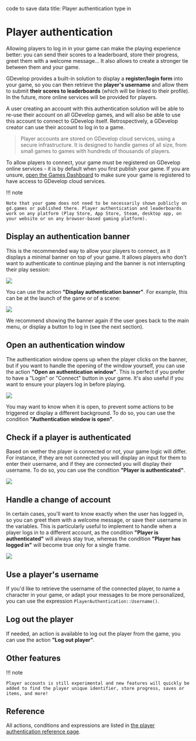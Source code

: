 code to save data
title: Player authentication
type in
# Player authentication

Allowing players to log in in your game can make the playing experience better: you can send their scores to a leaderboard, store their progress, greet them with a welcome message... It also allows to create a stronger tie between them and your game.

GDevelop provides a built-in solution to display a **register/login form** into your game, so you can then retrieve the **player's username** and allow them to submit **their scores to leaderboards** (which will be linked to their profile). In the future, more online services will be provided for players.

A user creating an account with this authentication solution will be able to re-use their account on all GDevelop games, and will also be able to use this account to connect to GDevelop itself.
Retrospectively, a GDevelop creator can use their account to log in to a game.

> Player accounts are stored on GDevelop cloud services, using a secure infrastructure. It is designed to handle games of all size, from small games to games with hundreds of thousands of players.

To allow players to connect, your game must be registered on GDevelop online services - it is by default when you first publish your game. If you are unsure, [open the Games Dashboard](/gdevelop5/interface/games-dashboard) to make sure your game is registered to have access to GDevelop cloud services.

!!! note

    Note that your game does not need to be necessarily shown publicly on gd.games or published there. Player authentication and leaderboards work on any platform (Play Store, App Store, Steam, desktop app, on your website or on any browser-based gaming platform).

## Display an authentication banner

This is the recommended way to allow your players to connect, as it displays a minimal banner on top of your game. It allows players who don't want to authenticate to continue playing and the banner is not interrupting their play session:

![](/gdevelop5/all-features/player-authentication-banner.png)

You can use the action **"Display authentication banner"**. For example, this can be at the launch of the game or of a scene:

![](/gdevelop5/all-features/player-authentication/player-authentication-display-banner.png)

We recommend showing the banner again if the user goes back to the main menu, or display a button to log in (see the next section).

## Open an authentication window

The authentication window opens up when the player clicks on the banner, but if you want to handle the opening of the window yourself, you can use the action **"Open an authentication window"**. This is perfect if you prefer to have a "Login" or "Connect" button in your game. It's also useful if you want to ensure your players log in before playing.

![](/gdevelop5/all-features/player-authentication/player-authentication-window.png)

You may want to know when it is open, to prevent some actions to be triggered or display a different background. To do so, you can use the condition **"Authentication window is open"**.

## Check if a player is authenticated

Based on wether the player is connected or not, your game logic will differ.
For instance, if they are not connected you will display an input for them to enter their username, and if they are connected you will display their username.
To do so, you can use the condition **"Player is authenticated"**.

![](/gdevelop5/all-features/player-authentication/is-authenticated.png)

## Handle a change of account

In certain cases, you'll want to know exactly when the user has logged in, so you can greet them with a welcome message, or save their username in the variables.
This is particularly useful to implement to handle when a player logs in to a different account, as the condition **"Player is authenticated"** will always stay true, whereas the condition **"Player has logged in"** will become true only for a single frame.

![](/gdevelop5/all-features/player-authentication/logged-in-events.png)

## Use a player's username

If you'd like to retrieve the username of the connected player, to name a character in your game, or adapt your messages to be more personalized, you can use the expression `PlayerAuthentication::Username()`.

## Log out the player

If needed, an action is available to log out the player from the game, you can use the action **"Log out player"**.

## Other features

!!! note

    Player accounts is still experimental and new features will quickly be added to find the player unique identifier, store progress, saves or items, and more!

## Reference

All actions, conditions and expressions are listed in [the player authentication reference page](/gdevelop5/all-features/player-authentication/reference/).
